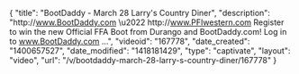 {
    "title": "BootDaddy - March 28 Larry's Country Diner",
    "description": "http:\/\/www.BootDaddy.com \u2022 http:\/\/www.PFIwestern.com Register to win the new Official FFA Boot from Durango and BootDaddy.com! Log in to www.BootDaddy.com ...",
    "videoid": "167778",
    "date_created": "1400657527",
    "date_modified": "1418181429",
    "type": "captivate",
    "layout": "video",
    "url": "\/v\/bootdaddy-march-28-larry-s-country-diner\/167778"
}